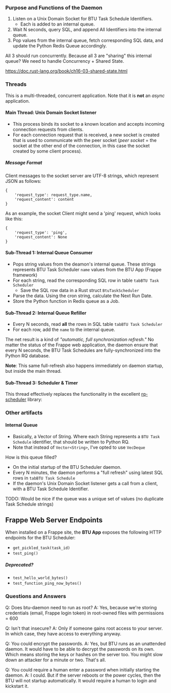 ### Purpose and Functions of the Daemon

1. Listen on a Unix Domain Socket for BTU Task Schedule Identifiers.
	* Each is added to an internal queue.
2. Wait N seconds, query SQL, and append All Identifiers into the internal queue.
3. Pop values from the internal queue, fetch corresponding SQL data, and update the Python Redis Queue accordingly.

All 3 should run concurrently.
Because all 3 are "sharing" this internal queue?  We need to handle Concurrency + Shared State.

https://doc.rust-lang.org/book/ch16-03-shared-state.html


### Threads
This is a multi-threaded, concurrent application.  Note that it is **not** an *async* application.

#### Main Thread: Unix Domain Socket listener

* This process binds its socket to a known location and accepts incoming  connection requests from clients. 
* For each connection request that is received, a new socket is created that is used to communicate with the peer socket (*peer socket* = the socket at the other end of the connection, in this case the socket created by some client process).

##### Message Format
Client messages to the socket server are UTF-8 strings, which represent JSON as follows:
```
{
    'request_type': request_type.name,
    'request_content': content
}
```

As an example, the socket Client might send a 'ping' request, which looks like this:
```
{
    'request_type': 'ping',
    'request_content': None
}
```

#### Sub-Thread 1: Internal Queue Consumer

* Pops string values from the deamon's internal queue.  These strings represents BTU Task Scheduler `name` values from the BTU App (Frappe framework)
* For each string, read the corresponding SQL row in table `tabBTU Task Scheduler`
    * Save the SQL row data in a Rust struct `BtuTaskScheduler`
* Parse the data.  Using the cron string, calculate the Next Run Date.
* Store the Python function in Redis queue as a Job.

#### Sub-Thread 2: Internal Queue Refiller

* Every N seconds, read **all** the rows in SQL table `tabBTU Task Scheduler`
* For each row, add the `name` to the internal queue.

The net result is a kind of *"automatic, full synchronization refresh."*
No matter the status of the Frappe web application, the daemon ensure that every N seconds, the BTU Task Schedules are fully-synchronized into the Python RQ database.

**Note**: This same full-refresh also happens immediately on daemon startup, but inside the main thread.

#### Sub-Thread 3: Scheduler & Timer
This thread effectively replaces the functionality in the excellent [rq-scheduler](https://github.com/rq/rq-scheduler/) library:

### Other artifacts
#### Internal Queue

* Basically, a Vector of String.  Where each String represents a `BTU Task Schedule` identifier, that should be written to Python RQ.
* Note that instead of `Vector<String>`, I've opted to use `VecDeque`

How is this queue filled?

* On the initial startup of the BTU Scheduler daemon.
* Every N minutes, the daemon performs a "full refresh" using latest SQL rows in `tabBTU Task Schedule`
* If the daemon's Unix Domain Socket listener gets a call from a client, with a BTU Task Schedule Identifier.

TODO: Would be nice if the queue was a unique set of values (no duplicate Task Schedule strings)

## Frappe Web Server Endpoints
When installed on a Frappe site, the **BTU App** exposes the following HTTP endpoints for the BTU Scheduler:

* `get_pickled_task(task_id)`
* `test_ping()`

##### Deprecated?
* `test_hello_world_bytes()`
* `test_function_ping_now_bytes()`

### Questions and Answers
Q: Does btu-daemon need to run as root?
A: Yes, because we're storing credentials (email, Frappe login token) in root-owned files with permissions = 600

Q: Isn't that insecure?
A: Only if someone gains root access to your server.  In which case, they have access to everything anyway.

Q: You could encrypt the passwords.
A: Yes, but BTU runs as an unattended daemon.  It would have to be able to decrypt the passwords on its own.  Which means storing the keys or hashes
on the server too.  You might slow down an attacker for a minute or two.  That's all.

Q: You could require a human enter a password when initially starting the daemon.
A: I could.  But if the server reboots or the power cycles, then the BTU will not startup automatically.  It would require a human to login and kickstart it.
